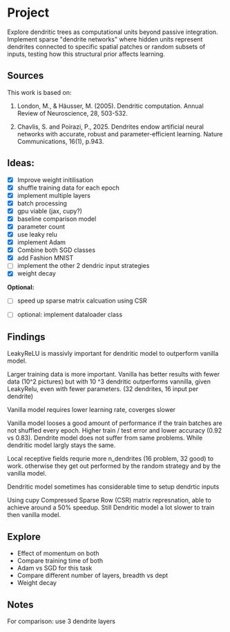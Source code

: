 # Project

Explore dendritic trees as computational units beyond passive integration.
Implement sparse "dendrite networks" where hidden units represent dendrites connected to
specific spatial patches or random subsets of inputs, testing how this structural prior affects
learning.

## Sources
This work is based on:

1. London, M., & Häusser, M. (2005). Dendritic computation. Annual Review of
Neuroscience, 28, 503-532.

2. Chavlis, S. and Poirazi, P., 2025. Dendrites endow artificial neural networks with
accurate, robust and parameter-efficient learning. Nature Communications, 16(1), p.943.



## Ideas:

- [x] Improve weight initilisation
- [x] shuffle training data for each epoch
- [x] implement multiple layers
- [x] batch processing
- [x] gpu viable (jax, cupy?)
- [x] baseline comparison model
- [x] parameter count 
- [x] use leaky relu
- [x] implement Adam
- [x] Combine both SGD classes
- [x] add Fashion MNIST
- [ ] implement the other 2 dendric input strategies
- [x] weight decay

**Optional:**
- [ ] speed up sparse matrix calcuation using CSR
- [ ] optional: implement dataloader class


## Findings

LeakyReLU is massivly important for dendritic model to outperform vanilla model.

Larger training data is more important. Vanilla has better results with fewer data (10^2 pictures) but with 10 ^3 dendritic outperforms vannilla, given LeakyRelu, even with fewer parameters. (32 dendrites, 16 input per dendrite)

Vanilla model requires lower learning rate, coverges slower

Vanilla model looses a good amount of performance if the train batches are not shuffled every epoch. Higher train / test error and lower accuracy (0.92 vs 0.83). Dendrite model does not suffer from same problems. While dendritic model largly stays the same.

Local receptive fields requrie more n_dendrites (16 problem, 32 good) to work. otherwise they get out performed by the random strategy and by the vanilla model.

Dendritic model sometimes has considerable time to setup dendrtic inputs

Using cupy Compressed Sparse Row (CSR) matrix represnation, able to achieve around a 50% speedup. Still Dendritic model a lot slower to train then vanilla model. 

## Explore

- Effect of momentum on both
- Compare training time of both
- Adam vs SGD for this task
- Compare different number of layers, breadth vs dept
- Weight decay


## Notes

For comparison: use 3 dendrite layers